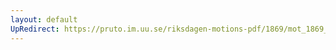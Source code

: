 ```yaml
---
layout: default
UpRedirect: https://pruto.im.uu.se/riksdagen-motions-pdf/1869/mot_1869__ak__140/mot_1869__ak__140-001.pdf
---
```

